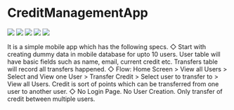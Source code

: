 # CreditManagementApp

![](https://github.com/Ayesha-tech/CreditManagementApp/blob/master/1.png)
![](https://github.com/Ayesha-tech/CreditManagementApp/blob/master/2.png)
![](https://github.com/Ayesha-tech/CreditManagementApp/blob/master/3.png)
![](https://github.com/Ayesha-tech/CreditManagementApp/blob/master/4.png)
![](https://github.com/Ayesha-tech/CreditManagementApp/blob/master/5.png)


It is a simple mobile app which has the following specs.
◇ Start with creating dummy data in mobile database 
for upto 10 users. User table will have basic fields such as 
name, email, current credit etc. Transfers table will record all 
transfers happened.
◇ Flow: Home Screen > View all Users > Select and View one 
User > Transfer Credit > Select user to transfer to > View all 
Users. Credit is sort of points which can be transferred from 
one user to another user. 
◇ No Login Page. No User Creation. Only transfer of credit 
between multiple users.
